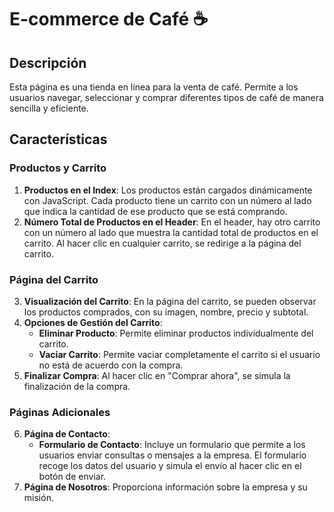 # E-commerce de Café ☕️

## Descripción

Esta página es una tienda en línea para la venta de café. Permite a los usuarios navegar, seleccionar y comprar diferentes tipos de café de manera sencilla y eficiente.

## Características

### Productos y Carrito

1. **Productos en el Index**: Los productos están cargados dinámicamente con JavaScript. Cada producto tiene un carrito con un número al lado que indica la cantidad de ese producto que se está comprando.
2. **Número Total de Productos en el Header**: En el header, hay otro carrito con un número al lado que muestra la cantidad total de productos en el carrito. Al hacer clic en cualquier carrito, se redirige a la página del carrito.

### Página del Carrito

3. **Visualización del Carrito**: En la página del carrito, se pueden observar los productos comprados, con su imagen, nombre, precio y subtotal.
4. **Opciones de Gestión del Carrito**:
    - **Eliminar Producto**: Permite eliminar productos individualmente del carrito.
    - **Vaciar Carrito**: Permite vaciar completamente el carrito si el usuario no está de acuerdo con la compra.
5. **Finalizar Compra**: Al hacer clic en "Comprar ahora", se simula la finalización de la compra.

### Páginas Adicionales

6. **Página de Contacto**:
    - **Formulario de Contacto**: Incluye un formulario que permite a los usuarios enviar consultas o mensajes a la empresa. El formulario recoge los datos del usuario y simula el envío al hacer clic en el botón de enviar.
7. **Página de Nosotros**: Proporciona información sobre la empresa y su misión.
